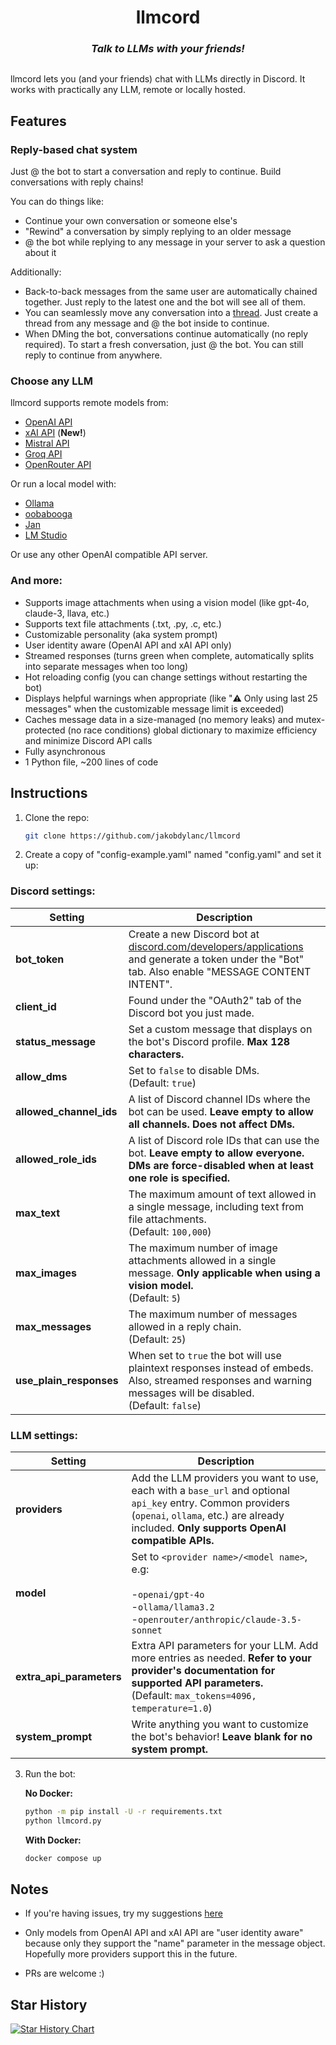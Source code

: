 <h1 align="center">
  llmcord
</h1>

<h3 align="center"><i>
  Talk to LLMs with your friends!
</i></h3>

<p align="center">
  <img src="https://github.com/jakobdylanc/llmcord/assets/38699060/789d49fe-ef5c-470e-b60e-48ac03057443" alt="">
</p>

llmcord lets you (and your friends) chat with LLMs directly in Discord. It works with practically any LLM, remote or locally hosted.

## Features

### Reply-based chat system
Just @ the bot to start a conversation and reply to continue. Build conversations with reply chains!

You can do things like:
- Continue your own conversation or someone else's
- "Rewind" a conversation by simply replying to an older message
- @ the bot while replying to any message in your server to ask a question about it

Additionally:
- Back-to-back messages from the same user are automatically chained together. Just reply to the latest one and the bot will see all of them.
- You can seamlessly move any conversation into a [thread](https://support.discord.com/hc/en-us/articles/4403205878423-Threads-FAQ). Just create a thread from any message and @ the bot inside to continue.
- When DMing the bot, conversations continue automatically (no reply required). To start a fresh conversation, just @ the bot. You can still reply to continue from anywhere.

### Choose any LLM
llmcord supports remote models from:
- [OpenAI API](https://platform.openai.com/docs/models)
- [xAI API](https://docs.x.ai/docs#models) (**New!**)
- [Mistral API](https://docs.mistral.ai/platform/endpoints)
- [Groq API](https://console.groq.com/docs/models)
- [OpenRouter API](https://openrouter.ai/docs/models)

Or run a local model with:
- [Ollama](https://ollama.com)
- [oobabooga](https://github.com/oobabooga/text-generation-webui)
- [Jan](https://jan.ai)
- [LM Studio](https://lmstudio.ai)

Or use any other OpenAI compatible API server.

### And more:
- Supports image attachments when using a vision model (like gpt-4o, claude-3, llava, etc.)
- Supports text file attachments (.txt, .py, .c, etc.)
- Customizable personality (aka system prompt)
- User identity aware (OpenAI API and xAI API only)
- Streamed responses (turns green when complete, automatically splits into separate messages when too long)
- Hot reloading config (you can change settings without restarting the bot)
- Displays helpful warnings when appropriate (like "⚠️ Only using last 25 messages" when the customizable message limit is exceeded)
- Caches message data in a size-managed (no memory leaks) and mutex-protected (no race conditions) global dictionary to maximize efficiency and minimize Discord API calls
- Fully asynchronous
- 1 Python file, ~200 lines of code

## Instructions

1. Clone the repo:
   ```bash
   git clone https://github.com/jakobdylanc/llmcord
   ```

2. Create a copy of "config-example.yaml" named "config.yaml" and set it up:

### Discord settings:

| Setting | Description |
| --- | --- |
| **bot_token** | Create a new Discord bot at [discord.com/developers/applications](https://discord.com/developers/applications) and generate a token under the "Bot" tab. Also enable "MESSAGE CONTENT INTENT". |
| **client_id** | Found under the "OAuth2" tab of the Discord bot you just made. |
| **status_message** | Set a custom message that displays on the bot's Discord profile. **Max 128 characters.** |
| **allow_dms** | Set to `false` to disable DMs.<br />(Default: `true`) |
| **allowed_channel_ids** | A list of Discord channel IDs where the bot can be used. **Leave empty to allow all channels. Does not affect DMs.** |
| **allowed_role_ids** | A list of Discord role IDs that can use the bot. **Leave empty to allow everyone. DMs are force-disabled when at least one role is specified.** |
| **max_text** | The maximum amount of text allowed in a single message, including text from file attachments.<br />(Default: `100,000`) |
| **max_images** | The maximum number of image attachments allowed in a single message. **Only applicable when using a vision model.**<br />(Default: `5`) |
| **max_messages** | The maximum number of messages allowed in a reply chain.<br />(Default: `25`) |
| **use_plain_responses** | When set to `true` the bot will use plaintext responses instead of embeds. Also, streamed responses and warning messages will be disabled.<br />(Default: `false`) |

### LLM settings:

| Setting | Description |
| --- | --- |
| **providers** | Add the LLM providers you want to use, each with a `base_url` and optional `api_key` entry. Common providers (`openai`, `ollama`, etc.) are already included. **Only supports OpenAI compatible APIs.** |
| **model** | Set to `<provider name>/<model name>`, e.g:<br /><br />-`openai/gpt-4o`<br />-`ollama/llama3.2`<br />-`openrouter/anthropic/claude-3.5-sonnet` |
| **extra_api_parameters** | Extra API parameters for your LLM. Add more entries as needed. **Refer to your provider's documentation for supported API parameters.**<br />(Default: `max_tokens=4096, temperature=1.0`) |
| **system_prompt** | Write anything you want to customize the bot's behavior! **Leave blank for no system prompt.** |

3. Run the bot:

   **No Docker:**
   ```bash
   python -m pip install -U -r requirements.txt
   python llmcord.py
   ```

   **With Docker:**
   ```bash
   docker compose up
   ```

## Notes

- If you're having issues, try my suggestions [here](https://github.com/jakobdylanc/llmcord/issues/19)

- Only models from OpenAI API and xAI API are "user identity aware" because only they support the "name" parameter in the message object. Hopefully more providers support this in the future.

- PRs are welcome :)

## Star History

<a href="https://star-history.com/#jakobdylanc/llmcord&Date">
  <picture>
    <source media="(prefers-color-scheme: dark)" srcset="https://api.star-history.com/svg?repos=jakobdylanc/llmcord&type=Date&theme=dark" />
    <source media="(prefers-color-scheme: light)" srcset="https://api.star-history.com/svg?repos=jakobdylanc/llmcord&type=Date" />
    <img alt="Star History Chart" src="https://api.star-history.com/svg?repos=jakobdylanc/llmcord&type=Date" />
  </picture>
</a>
